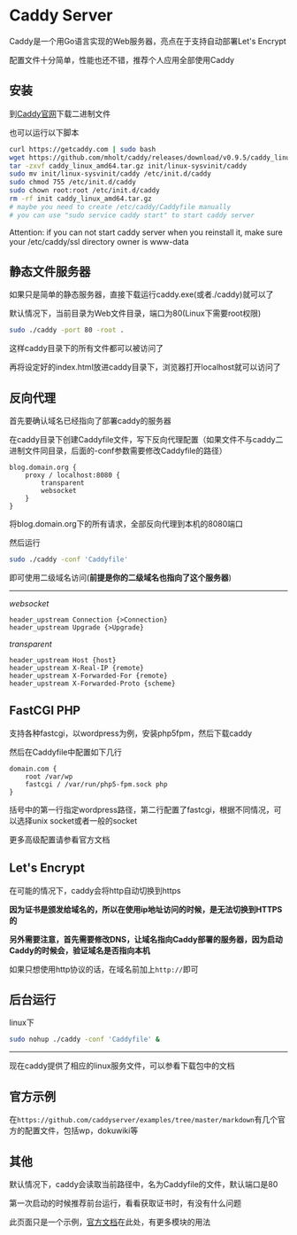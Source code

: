 # Caddy Server

Caddy是一个用Go语言实现的Web服务器，亮点在于支持自动部署Let's Encrypt

配置文件十分简单，性能也还不错，推荐个人应用全部使用Caddy

## 安装

到[Caddy官网](https://caddyserver.com/download)下载二进制文件

也可以运行以下脚本

```bash
curl https://getcaddy.com | sudo bash
wget https://github.com/mholt/caddy/releases/download/v0.9.5/caddy_linux_amd64.tar.gz
tar -zxvf caddy_linux_amd64.tar.gz init/linux-sysvinit/caddy
sudo mv init/linux-sysvinit/caddy /etc/init.d/caddy
sudo chmod 755 /etc/init.d/caddy
sudo chown root:root /etc/init.d/caddy
rm -rf init caddy_linux_amd64.tar.gz
# maybe you need to create /etc/caddy/Caddyfile manually
# you can use "sudo service caddy start" to start caddy server
```

Attention: if you can not start caddy server when you reinstall it, make sure your /etc/caddy/ssl directory owner is www-data

## 静态文件服务器

如果只是简单的静态服务器，直接下载运行caddy.exe(或者./caddy)就可以了

默认情况下，当前目录为Web文件目录，端口为80(Linux下需要root权限)

```bash
sudo ./caddy -port 80 -root .
```

这样caddy目录下的所有文件都可以被访问了

再将设定好的index.html放进caddy目录下，浏览器打开localhost就可以访问了

## 反向代理

首先要确认域名已经指向了部署caddy的服务器

在caddy目录下创建Caddyfile文件，写下反向代理配置（如果文件不与caddy二进制文件同目录，后面的-conf参数需要修改Caddyfile的路径）

```text
blog.domain.org {
    proxy / localhost:8080 {
        transparent
        websocket
    }
}
```

将blog.domain.org下的所有请求，全部反向代理到本机的8080端口

然后运行

```bash
sudo ./caddy -conf 'Caddyfile'
```

即可使用二级域名访问(**前提是你的二级域名也指向了这个服务器**)

---

*websocket*

```text
header_upstream Connection {>Connection}
header_upstream Upgrade {>Upgrade}
```

*transparent*

```text
header_upstream Host {host}
header_upstream X-Real-IP {remote}
header_upstream X-Forwarded-For {remote}
header_upstream X-Forwarded-Proto {scheme}
```


## FastCGI PHP

支持各种fastcgi，以wordpress为例，安装php5fpm，然后下载caddy

然后在Caddyfile中配置如下几行

```text
domain.com {
    root /var/wp
    fastcgi / /var/run/php5-fpm.sock php
}
```

括号中的第一行指定wordpress路径，第二行配置了fastcgi，根据不同情况，可以选择unix socket或者一般的socket

更多高级配置请参看官方文档

## Let's Encrypt

在可能的情况下，caddy会将http自动切换到https

**因为证书是颁发给域名的，所以在使用ip地址访问的时候，是无法切换到HTTPS的**

**另外需要注意，首先需要修改DNS，让域名指向Caddy部署的服务器，因为启动Caddy的时候会，验证域名是否指向本机**

如果只想使用http协议的话，在域名前加上```http://```即可

## 后台运行

linux下

```bash
sudo nohup ./caddy -conf 'Caddyfile' &
```

---

现在caddy提供了相应的linux服务文件，可以参看下载包中的文档

## 官方示例

在```https://github.com/caddyserver/examples/tree/master/markdown```有几个官方的配置文件，包括wp，dokuwiki等

## 其他

默认情况下，caddy会读取当前路径中，名为Caddyfile的文件，默认端口是80

第一次启动的时候推荐前台运行，看看获取证书时，有没有什么问题

此页面只是一个示例，[官方文档](https://caddyserver.com/docs)在此处，有更多模块的用法